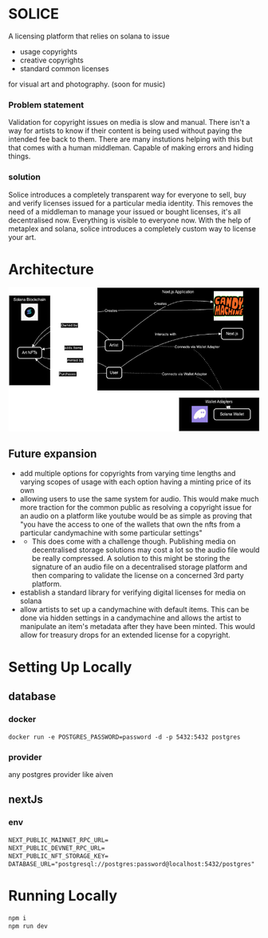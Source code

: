 # SOLICE

A licensing platform that relies on solana to issue

- usage copyrights
- creative copyrights
- standard common licenses

for visual art and photography. (soon for music)

### Problem statement

Validation for copyright issues on media is slow and manual. There isn't a way for artists to know if their content is being used without paying the intended fee back to them. There are many instutions helping with this but that comes with a human middleman. Capable of making errors and hiding things.

### solution

Solice introduces a completely transparent way for everyone to sell, buy and verify licenses issued for a particular media identity. This removes the need of a middleman to manage your issued or bought licenses, it's all decentralised now. Everything is visible to everyone now. With the help of metaplex and solana, solice introduces a completely custom way to license your art.

# Architecture

![image](/draw.png)

## Future expansion

- add multiple options for copyrights from varying time lengths and varying scopes of usage with each option having a minting price of its own
- allowing users to use the same system for audio. This would make much more traction for the common public as resolving a copyright issue for an audio on a platform like youtube would be as simple as proving that "you have the access to one of the wallets that own the nfts from a particular candymachine with some particular settings"
- - This does come with a challenge though. Publishing media on decentralised storage solutions may cost a lot so the audio file would be really compressed. A solution to this might be storing the signature of an audio file on a decentralised storage platform and then comparing to validate the license on a concerned 3rd party platform.
- establish a standard library for verifying digital licenses for media on solana
- allow artists to set up a candymachine with default items. This can be done via hidden settings in a candymachine and allows the artist to manipulate an item's metadata after they have been minted. This would allow for treasury drops for an extended license for a copyright.

# Setting Up Locally

## database

### docker

```
docker run -e POSTGRES_PASSWORD=password -d -p 5432:5432 postgres
```

### provider

any postgres provider like aiven

## nextJs

### env

```
NEXT_PUBLIC_MAINNET_RPC_URL=
NEXT_PUBLIC_DEVNET_RPC_URL=
NEXT_PUBLIC_NFT_STORAGE_KEY=
DATABASE_URL="postgresql://postgres:password@localhost:5432/postgres"
```

# Running Locally

```
npm i
npm run dev
```
